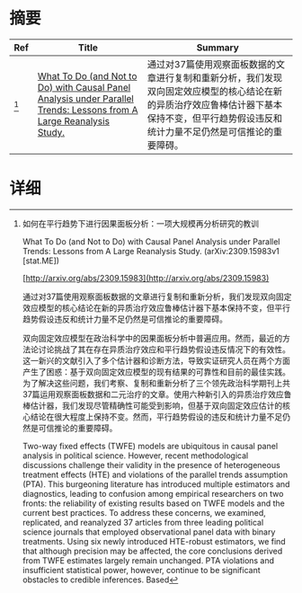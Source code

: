 # 摘要

| Ref | Title | Summary |
| --- | --- | --- |
| [^1] | [What To Do (and Not to Do) with Causal Panel Analysis under Parallel Trends: Lessons from A Large Reanalysis Study.](http://arxiv.org/abs/2309.15983) | 通过对37篇使用观察面板数据的文章进行复制和重新分析，我们发现双向固定效应模型的核心结论在新的异质治疗效应鲁棒估计器下基本保持不变，但平行趋势假设违反和统计力量不足仍然是可信推论的重要障碍。 |

# 详细

[^1]: 如何在平行趋势下进行因果面板分析：一项大规模再分析研究的教训

    What To Do (and Not to Do) with Causal Panel Analysis under Parallel Trends: Lessons from A Large Reanalysis Study. (arXiv:2309.15983v1 [stat.ME])

    [http://arxiv.org/abs/2309.15983](http://arxiv.org/abs/2309.15983)

    通过对37篇使用观察面板数据的文章进行复制和重新分析，我们发现双向固定效应模型的核心结论在新的异质治疗效应鲁棒估计器下基本保持不变，但平行趋势假设违反和统计力量不足仍然是可信推论的重要障碍。

    

    双向固定效应模型在政治科学中的因果面板分析中普遍应用。然而，最近的方法论讨论挑战了其在存在异质治疗效应和平行趋势假设违反情况下的有效性。这一新兴的文献引入了多个估计器和诊断方法，导致实证研究人员在两个方面产生了困惑：基于双向固定效应模型的现有结果的可靠性和目前的最佳实践。为了解决这些问题，我们考察、复制和重新分析了三个领先政治科学期刊上共37篇运用观察面板数据和二元治疗的文章。使用六种新引入的异质治疗效应鲁棒估计器，我们发现尽管精确性可能受到影响，但基于双向固定效应估计的核心结论在很大程度上保持不变。然而，平行趋势假设的违反和统计力量不足仍然是可信推论的重要障碍。

    Two-way fixed effects (TWFE) models are ubiquitous in causal panel analysis in political science. However, recent methodological discussions challenge their validity in the presence of heterogeneous treatment effects (HTE) and violations of the parallel trends assumption (PTA). This burgeoning literature has introduced multiple estimators and diagnostics, leading to confusion among empirical researchers on two fronts: the reliability of existing results based on TWFE models and the current best practices. To address these concerns, we examined, replicated, and reanalyzed 37 articles from three leading political science journals that employed observational panel data with binary treatments. Using six newly introduced HTE-robust estimators, we find that although precision may be affected, the core conclusions derived from TWFE estimates largely remain unchanged. PTA violations and insufficient statistical power, however, continue to be significant obstacles to credible inferences. Based 
    

